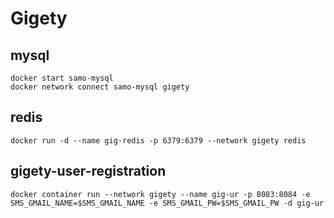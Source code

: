 # Gigety  

## mysql   
```
docker start samo-mysql
docker network connect samo-mysql gigety
```  

## redis
```
docker run -d --name gig-redis -p 6379:6379 --network gigety redis 
```  

## gigety-user-registration  
```
docker container run --network gigety --name gig-ur -p 8083:8084 -e SMS_GMAIL_NAME=$SMS_GMAIL_NAME -e SMS_GMAIL_PW=$SMS_GMAIL_PW -d gig-ur
```  

